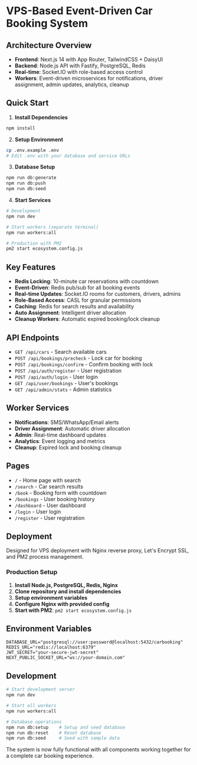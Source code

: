 # VPS-Based Event-Driven Car Booking System

## Architecture Overview

- **Frontend**: Next.js 14 with App Router, TailwindCSS + DaisyUI
- **Backend**: Node.js API with Fastify, PostgreSQL, Redis
- **Real-time**: Socket.IO with role-based access control
- **Workers**: Event-driven microservices for notifications, driver assignment, admin updates, analytics, cleanup

## Quick Start

1. **Install Dependencies**
```bash
npm install
```

2. **Setup Environment**
```bash
cp .env.example .env
# Edit .env with your database and service URLs
```

3. **Database Setup**
```bash
npm run db:generate
npm run db:push
npm run db:seed
```

4. **Start Services**
```bash
# Development
npm run dev

# Start workers (separate terminal)
npm run workers:all

# Production with PM2
pm2 start ecosystem.config.js
```

## Key Features

- **Redis Locking**: 10-minute car reservations with countdown
- **Event-Driven**: Redis pub/sub for all booking events
- **Real-time Updates**: Socket.IO rooms for customers, drivers, admins
- **Role-Based Access**: CASL for granular permissions
- **Caching**: Redis for search results and availability
- **Auto Assignment**: Intelligent driver allocation
- **Cleanup Workers**: Automatic expired booking/lock cleanup

## API Endpoints

- `GET /api/cars` - Search available cars
- `POST /api/bookings/precheck` - Lock car for booking
- `POST /api/bookings/confirm` - Confirm booking with lock
- `POST /api/auth/register` - User registration
- `POST /api/auth/login` - User login
- `GET /api/user/bookings` - User's bookings
- `GET /api/admin/stats` - Admin statistics

## Worker Services

- **Notifications**: SMS/WhatsApp/Email alerts
- **Driver Assignment**: Automatic driver allocation
- **Admin**: Real-time dashboard updates
- **Analytics**: Event logging and metrics
- **Cleanup**: Expired lock and booking cleanup

## Pages

- `/` - Home page with search
- `/search` - Car search results
- `/book` - Booking form with countdown
- `/bookings` - User booking history
- `/dashboard` - User dashboard
- `/login` - User login
- `/register` - User registration

## Deployment

Designed for VPS deployment with Nginx reverse proxy, Let's Encrypt SSL, and PM2 process management.

### Production Setup

1. **Install Node.js, PostgreSQL, Redis, Nginx**
2. **Clone repository and install dependencies**
3. **Setup environment variables**
4. **Configure Nginx with provided config**
5. **Start with PM2**: `pm2 start ecosystem.config.js`

## Environment Variables

```env
DATABASE_URL="postgresql://user:password@localhost:5432/carbooking"
REDIS_URL="redis://localhost:6379"
JWT_SECRET="your-secure-jwt-secret"
NEXT_PUBLIC_SOCKET_URL="ws://your-domain.com"
```

## Development

```bash
# Start development server
npm run dev

# Start all workers
npm run workers:all

# Database operations
npm run db:setup    # Setup and seed database
npm run db:reset    # Reset database
npm run db:seed     # Seed with sample data
```

The system is now fully functional with all components working together for a complete car booking experience.